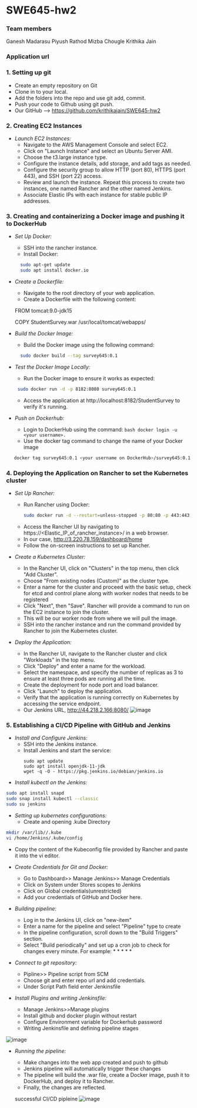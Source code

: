 # SWE645-hw2
### Team members
Ganesh Madarasu 
Piyush Rathod
Mizba Chougle
Krithika Jain
### Application url


### 1. Setting up git
- Create an empty repository on Git
- Clone in to your local.
- Add the folders into the repo and use git add, commit.
- Push your code to Github using git push.
- Our GitHub --> https://github.com/krithikajain/SWE645-hw2

### 2. Creating EC2 Instances

- *Launch EC2 Instances:*
  - Navigate to the AWS Management Console and select EC2.
  - Click on "Launch Instance" and select an Ubuntu Server AMI.
  - Choose the t3.large instance type.
  - Configure the instance details, add storage, and add tags as needed.
  - Configure the security group to allow HTTP (port 80), HTTPS (port 443), and SSH (port 22) access.
  - Review and launch the instance. Repeat this process to create two instances, one named Rancher and the other named Jenkins.
  - Associate Elastic IPs with each instance for stable public IP addresses.

### 3. Creating and containerizing a Docker image and pushing it to DockerHub 
- *Set Up Docker:*
  - SSH into the rancher instance.
  - Install Docker:
  ```bash
    sudo apt-get update
    sudo apt install docker.io
  ```

- *Create a Dockerfile:*
  - Navigate to the root directory of your web application.
  - Create a Dockerfile with the following content:
    
   FROM tomcat:9.0-jdk15
   
  COPY StudentSurvey.war /usr/local/tomcat/webapps/
    

- *Build the Docker Image:*
  - Build the Docker image using the following command:
  ```bash
    sudo docker build --tag survey645:0.1

- *Test the Docker Image Locally:*
  - Run the Docker image to ensure it works as expected:
   ```bash 
    sudo docker run -d -p 8182:8080 survey645:0.1
   ```
  - Access the application at http://localhost:8182/StudentSurvey to verify it's running.
- *Push on Dockerhub:*
  - Login to DockerHub using the command: ```bash docker login -u <your username>. ```
  - Use the docker tag command to change the name of your Docker image
 ```bash
    docker tag survey645:0.1 <your username on DockerHub>/survey645:0.1
 ```

### 4. Deploying the Application on Rancher to set the Kubernetes cluster

- *Set Up Rancher:*
  - Run Rancher using Docker:
    ```bash
    sudo docker run -d --restart=unless-stopped -p 80:80 -p 443:443 rancher/rancher
    ```
  - Access the Rancher UI by navigating to https://<Elastic_IP_of_rancher_instance>/ in a web browser.
  - In our case, http://3.220.78.159/dashboard/home
  - Follow the on-screen instructions to set up Rancher.

- *Create a Kubernetes Cluster:*
  - In the Rancher UI, click on "Clusters" in the top menu, then click "Add Cluster".
  - Choose "From existing nodes (Custom)" as the cluster type.
  - Enter a name for the cluster and proceed with the basic setup, check for etcd and control plane along with worker nodes that needs to be registered
  - Click "Next", then "Save". Rancher will provide a command to run on the EC2 instance to join the cluster.
  - This will be our worker node from where we will pull the image.
  - SSH into the rancher instance and run the command provided by Rancher to join the Kubernetes cluster.

- *Deploy the Application:*
  - In the Rancher UI, navigate to the Rancher cluster and click "Workloads" in the top menu.
  - Click "Deploy" and enter a name for the workload.
  - Select the namespace, and specify the number of replicas as 3 to ensure at least three pods are running all the time.
  - Create the deployment for node port and load balancer.
  - Click "Launch" to deploy the application.
  - Verify that the application is running correctly on Kubernetes by accessing the service endpoint.
  - Our Jenkins URL, http://44.218.2.166:8080/
    ![image](https://github.com/krithikajain/SWE645-hw2/assets/161773814/cf073640-21fb-458a-b60c-cf034e4c4188)

### 5. Establishing a CI/CD Pipeline with GitHub and Jenkins

- *Install and Configure Jenkins:*
  - SSH into the Jenkins instance.
  - Install Jenkins and start the service:
    ```
    sudo apt update
    sudo apt install openjdk-11-jdk
    wget -q -O - https://pkg.jenkins.io/debian/jenkins.io
    ```
- *Install kubectl on the Jenkins:*
```bash
sudo apt install snapd
sudo snap install kubectl --classic
sudo su jenkins
```

- *Setting up kubernetes configurations:*
  - Create and opening .kube Directory 
```bash
mkdir /var/lib//.kube
vi /home/Jenkins/.kube/config
```
  - Copy the content of the Kubeconfig file provided by Rancher and paste it into the vi editor.

- *Create Credentials for Git and Docker:*
  - Go to Dashboard>> Manage Jenkins>> Manage Credentials
  - Click on System under Stores scopes to Jenkins
  - Click on Global credentials(unrestricted)
  - Add your credentials of GitHub and Docker here.

- *Building pipeline:*
  - Log in to the Jenkins UI, click on "new-item"
  - Enter a name for the pipeline and select "Pipeline" type to create
  - In the pipeline configuration, scroll down to the "Build Triggers" section.
  - Select "Build periodically" and set up a cron job to check for changes every minute. For example: * * * * *

- *Connect to git repository:*
  - Pipline>> Pipeline script from SCM
  - Choose git and enter repo url and add credentials.
  - Under Script Path field enter Jenkinsfile
 
- *Install Plugins and writing Jenkinsfile:*
  - Manage Jenkins>>Manage plugins
  - Install github and docker plugin without restart
  - Configure Environment variable for Dockerhub password
  - Writing Jenkinsfile and defining pipeline stages

![image](https://github.com/krithikajain/SWE645-hw2/assets/161773814/02af46f2-fc8b-446c-922f-c23d18d8f24f)

- *Running the pipeline:*
  - Make changes into the web app created and push to github
  - Jenkins pipeline will automatically trigger these changes
  - The pipeline will build the .war file, create a Docker image, push it to DockerHub, and deploy it to Rancher.
  - Finally, the changes are reflected.
    
  successful CI/CD pipleine
  ![image](https://github.com/krithikajain/SWE645-hw2/assets/161773814/162d5ce9-b08c-4882-9537-c7a22e9e56d4)


